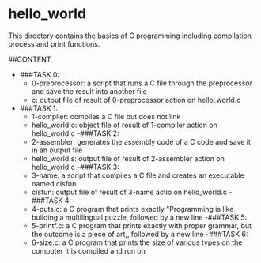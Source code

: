 # hello_world

This directory contains the basics of C programming including compilation process and print functions.

##CONTENT
- ###TASK 0:
   - 0-preprocessor: a script that runs a C file through the preprocessor and save the result into another file
   - c: output file of result of 0-preprocessor action on hello_world.c
- ###TASK 1:
   - 1-compiler: compiles a C file but does not link
   - hello_world.o: object file of result of 1-compiler action on hello_world.c
-###TASK 2:
   - 2-assembler: generates the assembly code of a C code and save it in an output file
   - hello_world.s: output file of result of 2-assembler action on hello_world.c
 -###TASK 3:
   - 3-name: a script that compiles a C file and creates an executable named cisfun
   - cisfun: output file of result of 3-name actio on hello_world.c
 -###TASK 4: 
   - 4-puts.c: a C program that prints exactly "Programming is like building a multilingual puzzle, followed by a new line
 -###TASK 5:
   - 5-printf.c: a C program that prints exactly with proper grammar, but the outcome is a piece of art,, followed by a new line
 -###TASK 6:
   - 6-size.c: a C program that prints the size of various types on the computer it is compiled and run on
   
